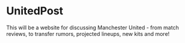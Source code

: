 # UnitedPost
This will be a website for discussing Manchester United - from match reviews, to transfer rumors, projected lineups, new kits and more!
